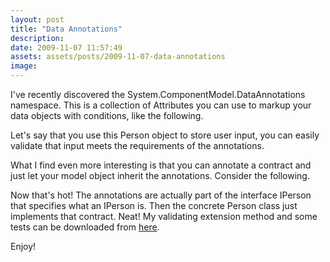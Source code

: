 ```yaml
---
layout: post
title: "Data Annotations"
description:
date: 2009-11-07 11:57:49
assets: assets/posts/2009-11-07-data-annotations
image: 
---
```


I've recently discovered the System.ComponentModel.DataAnnotations namespace. This is a collection of Attributes you can use to markup your data objects with conditions, like the following.

<script src="https://gist.github.com/miklund/108a553a92ca715981a4.js?file=Person.cs"></script>

Let's say that you use this Person object to store user input, you can easily validate that input meets the requirements of the annotations.

<script src="https://gist.github.com/miklund/108a553a92ca715981a4.js?file=Example1.cs"></script>

What I find even more interesting is that you can annotate a contract and just let your model object inherit the annotations. Consider the following.

<script src="https://gist.github.com/miklund/108a553a92ca715981a4.js?file=IPerson.cs"></script>

Now that's hot! The annotations are actually part of the interface IPerson that specifies what an IPerson is. Then the concrete Person class just implements that contract. Neat!  My validating extension method and some tests can be downloaded from [here](/assets/posts/2009-11-07-data-annotations/MintDataAnnotations.zip ".NET Data Annotations").

Enjoy!
